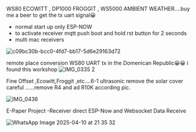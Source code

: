 WS80 ECOWITT , DP1000 FROGGIT , WS5000 AMBIENT WEATHER....buy me a beer to get the tx uart signal😀
- normal start up only ESP-NOW 
- to activate receiver mqtt push boot and hold rst button for 2 seconds
- multi mac receivers


![c09bc30b-bcc0-4fd7-bb17-5d6e29163d72](https://github.com/user-attachments/assets/f1b4cd0c-c86b-42c1-8fa6-224bb7c82aa2)

remote place conversion WS80 UART tx in the Domenican Republic😀😀 i found this workshop
![IMG_0335 2](https://github.com/user-attachments/assets/3bde6385-3ef2-4366-94fb-71e3ae9c9c9b)

Fine Offset ,Ecowitt,Froggit ,etc....6-1 ultrasonic
remove the solar cover careful ......remove R4 and ad R10K according pic.

![IMG_0436](https://github.com/user-attachments/assets/79319afd-0209-4e28-aa9c-ba1b9e283c1f)

E-Paper Project -Receiver direct ESP-Now and Websocket Data Receive


![WhatsApp Image 2025-04-10 at 21 35 32](https://github.com/user-attachments/assets/57d06c8e-2438-47d2-9abb-111383b1aa8a)
